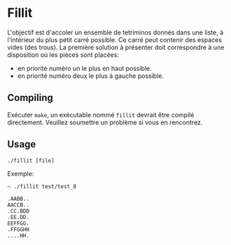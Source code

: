 # Fillit

L'objectif est d'accoler un ensemble de tetriminos donnés dans une liste, à l'intérieur du plus petit carré possible. Ce carré peut contenir des espaces vides (des trous). La première solution à présenter doit correspondre à une disposition où les pièces sont placées:
* en priorité numéro un le plus en haut possible.
* en priorité numéro deux le plus à gauche possible. 

## Compiling

Exécuter `make`, un exécutable nommé `fillit` devrait être compilé directement. Veuillez soumettre un problème si vous en rencontrez.

## Usage

`./fillit [file]`

Exemple:

```
~ ./fillit test/test_8

.AABB..
AACCB..
.CC.BDD
.EE.DD.
EEFFGG.
.FFGGHH
....HH.
```
